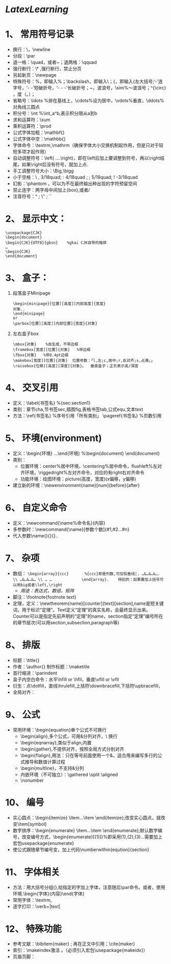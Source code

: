 # ***LatexLearning***
# 1、	常用符号记录
* 换行：\\，\newline
* 分段：\par
* 退一格：\quad，或者~；退两格：\qquad
* 强行断行：\\* ,强行断行，禁止分页
* 另起新页：\newpage
* 特殊符号：\%，即输入%；\backslash，即输入\；\{，即输入{左大括号;‘-’连字号，‘- -’短破折号，‘- - -’长破折号；\~，波浪号，\sim%～波浪号；^{\circ} ，度（。）；
* 省略号：\ldots %排在基线上，\cdots%设为居中，\vdots%垂直，\ddots%对角线三圆点
* 积分号：\int %\int_a^b,表示积分限从a到b
* 求和运算符：\sum
* 乘积运算符：\prod
* 公式字体加粗：\mathbf{}
* 公式字体中空：\mathbb{}
* 字体命令：\textrm,\mathrm（确保字体大小交换机制起作用，但是只对于较短多项才起作用）
* 自动调整符号：\left( ….\right)，即在\left后加上要调整到符号，再以\right结尾，如果\right后没有符号，就加上点.
* 手工调整符号大小：\Big,\bigg
* 小于空格：\ ,  3/18quad;  \: 4/18quad ;  \; 5/18quad;  \! -3/18quad
* 幻影：\phantom ，可以为不在最终输出种出现的字符预留空间
* 禁止连字：两字母中间加上\{box},或者\/
* 注音符号：\^ ;   \’’   ; \``

# 2、	显示中文：
    \usepackage{CJK}
    \begin{document}
    \begin{CJK}{UTF8}{gbsn}    %gkai CJK自带的楷体
    …
    \begin{CJK}
    \end{document}
# 3、	盒子：
1. 段落盒子Minipage
    ```
    \begin{minipage}[位置][高度][内部高度]{宽度}
    对象..
    \end{minipage}
    or
    \parbox[位置][高度][内部位置]{宽度}{对象} 
    ```
2. 左右盒子box
    ```
    \mbox{对象}    %自生成，不带边框
    \framebox[宽度][位置]{对象}   %带边框
    \fbox{对象}   %带0.4pt边框
    \makebox[宽度][位置]{对象}  位置参数：「l,左;c,居中;r,右对齐;s,占满;」
    \raisebox{位移}[高度][深度]{对象}。  垂直盒子；正负表示高/深度
    ```
# 4、	交叉引用
* 定义：\label{书签名} %\{sec:section1}
* 类别：章节cha,节书签sec,插图fig,表格书签tab,公式equ,文本text
* 方法：\ref{书签名} %序号引用「所有类别」
\pageref{书签名} %页数引用
# 5、	环境(environment)
* 定义：\begin{环境} …\end{环境}   %\begin{document} \end{document}
* 类别：
    * 位置环境：center%居中环境，\centering%居中命令，flushleft%左对齐环境，\riggedright%左对齐命令，对应的有right右对齐命令 
    * 功能环境：绘图环境：picture(高度，宽度)(x偏移，y偏移)
* 建立新的环境：\newenvironment{name}[num]{before}{after}
# 6、	自定义命令
* 定义：\newcommand{\name%命令名}{内容}
* 多参数时：\newcommand{\name}[参数个数]{#1,#2…#n}
* 代入参数\name{}{}{}..
# 7、	杂项
* 数组：
        ```
        \begin{array}{ccc}       %{ccc}即是列数,可加铅垂线|.
        …&…&…&…. \\
        …&…&…&… \\
        … …            
        \end{array}.    特别的：如果要加上括号可以用big或者\left,\right
        ```
    * *用途：表达式，数组，矩阵*
* 脚注：\footnote{footnote text}
* 定理，定义：\newtheorem{name}[counter]{text}[section],name是短关键词，用于标识“定理”。Text定义“定理”的真实名称，会最终显示出来。Counter可以是指定先前声明的“定理”的name，section指定“定理”编号所在的章节层次(可以用section,subsection,paragraph等)
# 8、	排版
* 标题：\title{}
* 作者：\author{} 制作标题：\maketitle
* 首行缩进：\parindent
* 盒子内空白命令：水平\hfill or \hfil，垂直\vfill or \vfil
* 衍生：点\dotfill，直线\hrulefill,上括符\downbracefill,下括符\upbracefill，
* 全局对齐： 
# 9、	公式
* 常用环境：\begin{equation}单个公式不可换行
    - \begin{align},多个公式，可用&分列对齐，\\ 换行 
    - \begin{eqnarray},类似于align,内置
    - \begin{gather},不提供对齐，按照全局方式分别对齐
    - \begin{flalign},用法：只在等号前面使用一个&，适合用来编写多行的公式推导和数值计算过程
    - \begin{multline}，不支持&分列
    - 内嵌环境（不可独立）：\gathered \split \aligned
    - \nonumber
# 10、	编号
* 实心圆点：\begin{itemize} \item…\item \end{itemize};改变实心圆点，就改变\item[symbol]
* 数字排序：\begin{enumerate} \item…\item \end{enumerate};默认数字编号，改变编号方式，\begin{enumerate}[(1)]}%即采用(1),(2),(3)…需要加上宏包usepackage{enumerate}
* 使公式跟随章节编号变，加上代码\numberwithin{eqution}{section}
# 11、	字体相关
* 方法：用大括号分组{},给指定的字加上字体，注意随后\par命令。或者，使用环境.\begin{字体}{内容}\end{字体}
* 常用字体：\textrm,
* 逐字打印：\verb+|text|
# 12、	特殊功能
* 参考文献：\bibitem{maker} ; 再在正文中引用：\cite{maker}
* 索引：\makeindex激活 。（必须引入宏包\usepackage{makeidx}）
* 页眉页脚：
